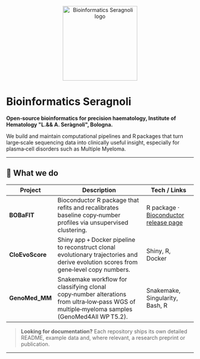 <!-- .github/profile/README.md -->

<p align="center">
  <img src="https://avatars.githubusercontent.com/u/91616680?s=400&u=d0064e5f821757d4ed36ce005e625e84410a290e&v=4" width="200" alt="Bioinformatics Seragnoli logo">
</p>

# Bioinformatics Seragnoli

**Open‑source bioinformatics for precision haematology, Institute of Hematology "L.&& A. Seràgnoli", Bologna.**

We build and maintain computational pipelines and R packages that turn large‑scale sequencing data into clinically useful insight, especially for plasma‑cell disorders such as Multiple Myeloma.


---

## 🔬 What we do

| Project | Description | Tech / Links |
|---------|-------------|--------------|
| **BOBaFIT** | Bioconductor R package that refits and recalibrates baseline copy‑number profiles via unsupervised clustering. | R package · [Bioconductor release page](https://www.bioconductor.org/packages/release/bioc/html/BOBaFIT.html) | :contentReference[oaicite:1]{index=1} |
| **CloEvoScore** | Shiny app + Docker pipeline to reconstruct clonal evolutionary trajectories and derive evolution scores from gene‑level copy numbers. | Shiny, R, Docker | :contentReference[oaicite:2]{index=2} |
| **GenoMed_MM** | Snakemake workflow for classifying clonal copy‑number alterations from ultra‑low‑pass WGS of multiple‑myeloma samples (GenoMed4All WP T5.2). | Snakemake, Singularity, Bash, R | :contentReference[oaicite:3]{index=3} |

> **Looking for documentation?** Each repository ships its own detailed README, example data and, where relevant, a research preprint or publication.

---
<!--

**Here are some ideas to get you started:**

🙋‍♀️ A short introduction - what is your organization all about?
🌈 Contribution guidelines - how can the community get involved?
👩‍💻 Useful resources - where can the community find your docs? Is there anything else the community should know?
🍿 Fun facts - what does your team eat for breakfast?
🧙 Remember, you can do mighty things with the power of [Markdown](https://docs.github.com/github/writing-on-github/getting-started-with-writing-and-formatting-on-github/basic-writing-and-formatting-syntax)
-->

